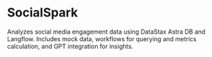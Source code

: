 # SocialSpark
Analyzes social media engagement data using DataStax Astra DB and Langflow. Includes mock data, workflows for querying and metrics calculation, and GPT integration for insights.
